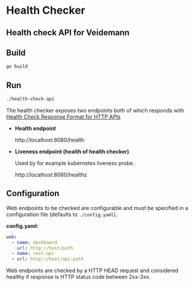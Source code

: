 # Health Checker

## Health check API for Veidemann

## Build

```bash
go build
```

## Run

```bash
./health-check-api
```

The health checker exposes two endpoints both of which responds with [Health Check Response Format for HTTP APIs](https://tools.ietf.org/id/draft-inadarei-api-health-check-03.html)

- **Health endpoint**

    http://localhost:8080/health

- **Liveness endpoint (health of health checker)**
    
    Used by for example kubernetes liveness probe.
    
    http://localhost:8080/healthz


## Configuration

Web endpoints to be checked are configurable and must be specified in a configuration file (defaults to `./config.yaml`).

**config.yaml:**

```yaml
web:
  - name: dashboard
    url: http://host/path
  - name: rest-api
  - url: http://host/api-path
```

Web endpoints are checked by a HTTP HEAD request and considered healthy if response is HTTP status code between 2xx-3xx.
